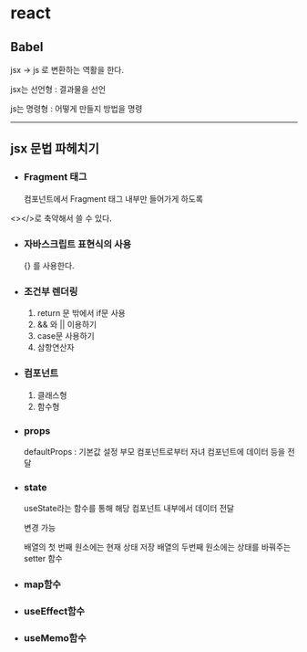# react

## Babel

jsx -> js 로 변환하는 역활을 한다.

jsx는 선언형 : 결과물을 선언

js는 명령형 : 어떻게 만들지 방법을 명령

---

## jsx 문법 파헤치기

- ### Fragment 태그

  컴포넌트에서 Fragment 태그 내부만 들어가게 하도록

<></>로 축약해서 쓸 수 있다.

- ### 자바스크립트 표현식의 사용

  {} 를 사용한다.

- ### 조건부 렌더링

  1. return 문 밖에서 if문 사용
  2. && 와 || 이용하기
  3. case문 사용하기
  4. 삼항연산자

- ### 컴포넌트

  1. 클래스형
  2. 함수형

- ### props
  defaultProps : 기본값 설정
  부모 컴포넌트로부터 자녀 컴포넌트에 데이터 등을 전달
- ### state
  useState라는 함수를 통해 해당 컴포넌트 내부에서 데이터 전달
  
  변경 가능
  
  배열의 첫 번째 원소에는 현재 상태 저장 배열의 두번째 원소에는 상태를 바꿔주는 setter 함수
  
- ### map함수

- ### useEffect함수

- ### useMemo함수
